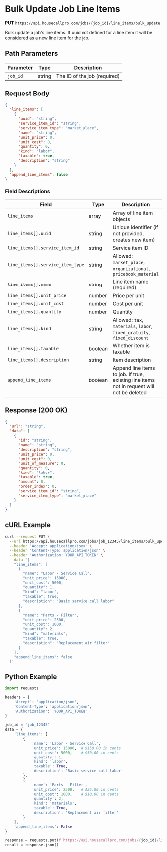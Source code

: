# Bulk Update Job Line Items

**PUT** `https://api.housecallpro.com/jobs/{job_id}/line_items/bulk_update`

Bulk update a job's line items. If uuid not defined for a line item it will be considered as a new line item for the job.

## Path Parameters

| Parameter | Type | Description |
|-----------|------|-------------|
| `job_id` | string | The ID of the job (required) |

## Request Body

```json
{
  "line_items": [
    {
      "uuid": "string",
      "service_item_id": "string",
      "service_item_type": "market_place",
      "name": "string",
      "unit_price": 0,
      "unit_cost": 0,
      "quantity": 0,
      "kind": "labor",
      "taxable": true,
      "description": "string"
    }
  ],
  "append_line_items": false
}
```

### Field Descriptions

| Field | Type | Description | Default |
|-------|------|-------------|---------|
| `line_items` | array | Array of line item objects | - |
| `line_items[].uuid` | string | Unique identifier (if not provided, creates new item) | - |
| `line_items[].service_item_id` | string | Service item ID | - |
| `line_items[].service_item_type` | string | Allowed: `market_place`, `organizational`, `pricebook_material` | - |
| `line_items[].name` | string | Line item name (required) | - |
| `line_items[].unit_price` | number | Price per unit | - |
| `line_items[].unit_cost` | number | Cost per unit | - |
| `line_items[].quantity` | number | Quantity | - |
| `line_items[].kind` | string | Allowed: `tax`, `materials`, `labor`, `fixed_gratuity`, `fixed_discount` | `labor` |
| `line_items[].taxable` | boolean | Whether item is taxable | - |
| `line_items[].description` | string | Item description | - |
| `append_line_items` | boolean | Append line items to job. If true, existing line items not in request will not be deleted | `false` |

## Response (200 OK)

```json
{
  "url": "string",
  "data": [
    {
      "id": "string",
      "name": "string",
      "description": "string",
      "unit_price": 0,
      "unit_cost": 0,
      "unit_of_measure": 0,
      "quantity": 0,
      "kind": "labor",
      "taxable": true,
      "amount": 0,
      "order_index": 0,
      "service_item_id": "string",
      "service_item_type": "market_place"
    }
  ]
}
```

## cURL Example
```bash
curl --request PUT \
  --url https://api.housecallpro.com/jobs/job_12345/line_items/bulk_update \
  --header 'Accept: application/json' \
  --header 'Content-Type: application/json' \
  --header 'Authorization: YOUR_API_TOKEN' \
  --data '{
    "line_items": [
      {
        "name": "Labor - Service Call",
        "unit_price": 15000,
        "unit_cost": 5000,
        "quantity": 1,
        "kind": "labor",
        "taxable": true,
        "description": "Basic service call labor"
      },
      {
        "name": "Parts - Filter",
        "unit_price": 2500,
        "unit_cost": 1000,
        "quantity": 2,
        "kind": "materials",
        "taxable": true,
        "description": "Replacement air filter"
      }
    ],
    "append_line_items": false
  }'
```

## Python Example
```python
import requests

headers = {
    'Accept': 'application/json',
    'Content-Type': 'application/json',
    'Authorization': 'YOUR_API_TOKEN'
}

job_id = 'job_12345'
data = {
    'line_items': [
        {
            'name': 'Labor - Service Call',
            'unit_price': 15000,  # $150.00 in cents
            'unit_cost': 5000,    # $50.00 in cents
            'quantity': 1,
            'kind': 'labor',
            'taxable': True,
            'description': 'Basic service call labor'
        },
        {
            'name': 'Parts - Filter',
            'unit_price': 2500,   # $25.00 in cents
            'unit_cost': 1000,    # $10.00 in cents
            'quantity': 2,
            'kind': 'materials',
            'taxable': True,
            'description': 'Replacement air filter'
        }
    ],
    'append_line_items': False
}

response = requests.put(f'https://api.housecallpro.com/jobs/{job_id}/line_items/bulk_update', headers=headers, json=data)
result = response.json()
```